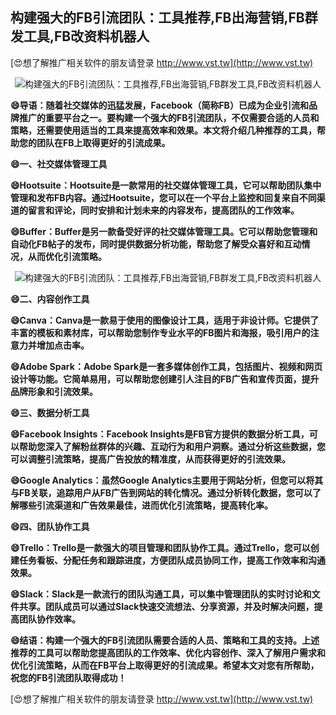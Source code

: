 ## **构建强大的FB引流团队：工具推荐,FB出海营销,FB群发工具,FB改资料机器人**

[😍想了解推广相关软件的朋友请登录 http://www.vst.tw](http://www.vst.tw)

 <center><img src="https://vst.tw/MP4/tuiguang/png/0.png" alt="构建强大的FB引流团队：工具推荐,FB出海营销,FB群发工具,FB改资料机器人"></center>

**😄导语：随着社交媒体的迅猛发展，Facebook（简称FB）已成为企业引流和品牌推广的重要平台之一。要构建一个强大的FB引流团队，不仅需要合适的人员和策略，还需要使用适当的工具来提高效率和效果。本文将介绍几种推荐的工具，帮助您的团队在FB上取得更好的引流成果。**

**😄一、社交媒体管理工具**

**😄Hootsuite：Hootsuite是一款常用的社交媒体管理工具，它可以帮助团队集中管理和发布FB内容。通过Hootsuite，您可以在一个平台上监控和回复来自不同渠道的留言和评论，同时安排和计划未来的内容发布，提高团队的工作效率。**

**😄Buffer：Buffer是另一款备受好评的社交媒体管理工具。它可以帮助您管理和自动化FB帖子的发布，同时提供数据分析功能，帮助您了解受众喜好和互动情况，从而优化引流策略。**

 <center><img src="https://vst.tw/MP4/tuiguang/png/3.png" alt="构建强大的FB引流团队：工具推荐,FB出海营销,FB群发工具,FB改资料机器人"></center>

**😄二、内容创作工具**

**😄Canva：Canva是一款易于使用的图像设计工具，适用于非设计师。它提供了丰富的模板和素材库，可以帮助您制作专业水平的FB图片和海报，吸引用户的注意力并增加点击率。**

**😄Adobe Spark：Adobe Spark是一套多媒体创作工具，包括图片、视频和网页设计等功能。它简单易用，可以帮助您创建引人注目的FB广告和宣传页面，提升品牌形象和引流效果。**

**😄三、数据分析工具**

**😄Facebook Insights：Facebook Insights是FB官方提供的数据分析工具，可以帮助您深入了解粉丝群体的兴趣、互动行为和用户洞察。通过分析这些数据，您可以调整引流策略，提高广告投放的精准度，从而获得更好的引流效果。**

**😄Google Analytics：虽然Google Analytics主要用于网站分析，但您可以将其与FB关联，追踪用户从FB广告到网站的转化情况。通过分析转化数据，您可以了解哪些引流渠道和广告效果最佳，进而优化引流策略，提高转化率。**

**😄四、团队协作工具**

**😄Trello：Trello是一款强大的项目管理和团队协作工具。通过Trello，您可以创建任务看板、分配任务和跟踪进度，方便团队成员协同工作，提高工作效率和沟通效果。**

**😄Slack：Slack是一款流行的团队沟通工具，可以集中管理团队的实时讨论和文件共享。团队成员可以通过Slack快速交流想法、分享资源，并及时解决问题，提高团队协作效率。**

**😄结语：构建一个强大的FB引流团队需要合适的人员、策略和工具的支持。上述推荐的工具可以帮助您提高团队的工作效率、优化内容创作、深入了解用户需求和优化引流策略，从而在FB平台上取得更好的引流成果。希望本文对您有所帮助，祝您的FB引流团队取得成功！**

[😍想了解推广相关软件的朋友请登录 http://www.vst.tw](http://www.vst.tw)



